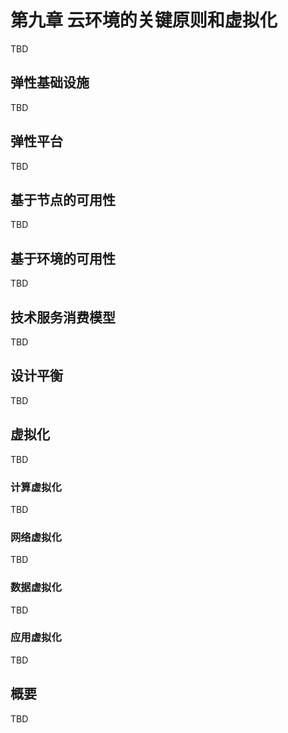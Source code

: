 # 第九章 云环境的关键原则和虚拟化
TBD

## 弹性基础设施
TBD

## 弹性平台
TBD

## 基于节点的可用性
TBD

## 基于环境的可用性
TBD

## 技术服务消费模型
TBD

## 设计平衡
TBD

## 虚拟化
TBD

### 计算虚拟化
TBD

### 网络虚拟化
TBD

### 数据虚拟化
TBD

### 应用虚拟化
TBD

## 概要
TBD